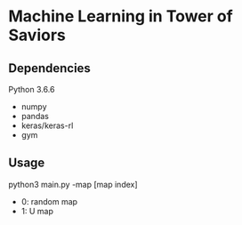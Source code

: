 # Machine Learning in Tower of Saviors
## Dependencies
Python 3.6.6
- numpy
- pandas
- keras/keras-rl
- gym
## Usage
<pr>python3 main.py -map [map index]</pr>
- 0: random map
- 1: U map
